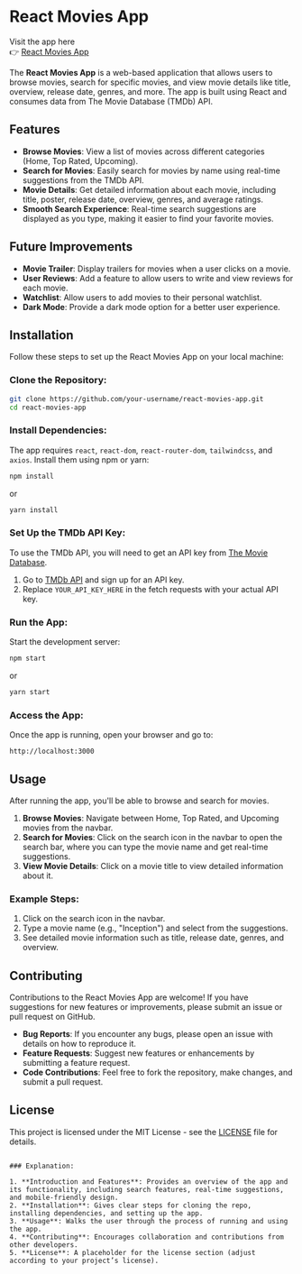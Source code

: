# React Movies App

Visit the app here  
👉 [React Movies App](#)

The **React Movies App** is a web-based application that allows users to browse movies, search for specific movies, and view movie details like title, overview, release date, genres, and more. The app is built using React and consumes data from The Movie Database (TMDb) API.

## Features

- **Browse Movies**: View a list of movies across different categories (Home, Top Rated, Upcoming).
- **Search for Movies**: Easily search for movies by name using real-time suggestions from the TMDb API.
- **Movie Details**: Get detailed information about each movie, including title, poster, release date, overview, genres, and average ratings.
- **Smooth Search Experience**: Real-time search suggestions are displayed as you type, making it easier to find your favorite movies.

## Future Improvements

- **Movie Trailer**: Display trailers for movies when a user clicks on a movie.
- **User Reviews**: Add a feature to allow users to write and view reviews for each movie.
- **Watchlist**: Allow users to add movies to their personal watchlist.
- **Dark Mode**: Provide a dark mode option for a better user experience.

## Installation

Follow these steps to set up the React Movies App on your local machine:

### Clone the Repository:

```bash
git clone https://github.com/your-username/react-movies-app.git
cd react-movies-app
```

### Install Dependencies:

The app requires `react`, `react-dom`, `react-router-dom`, `tailwindcss`, and `axios`. Install them using npm or yarn:

```bash
npm install
```

or

```bash
yarn install
```

### Set Up the TMDb API Key:

To use the TMDb API, you will need to get an API key from [The Movie Database](https://www.themoviedb.org/).

1. Go to [TMDb API](https://www.themoviedb.org/settings/api) and sign up for an API key.
2. Replace `YOUR_API_KEY_HERE` in the fetch requests with your actual API key.

### Run the App:

Start the development server:

```bash
npm start
```

or

```bash
yarn start
```

### Access the App:

Once the app is running, open your browser and go to:

```
http://localhost:3000
```

## Usage

After running the app, you'll be able to browse and search for movies.

1. **Browse Movies**: Navigate between Home, Top Rated, and Upcoming movies from the navbar.
2. **Search for Movies**: Click on the search icon in the navbar to open the search bar, where you can type the movie name and get real-time suggestions.
3. **View Movie Details**: Click on a movie title to view detailed information about it.

### Example Steps:

1. Click on the search icon in the navbar.
2. Type a movie name (e.g., "Inception") and select from the suggestions.
3. See detailed movie information such as title, release date, genres, and overview.

## Contributing

Contributions to the React Movies App are welcome! If you have suggestions for new features or improvements, please submit an issue or pull request on GitHub.

- **Bug Reports**: If you encounter any bugs, please open an issue with details on how to reproduce it.
- **Feature Requests**: Suggest new features or enhancements by submitting a feature request.
- **Code Contributions**: Feel free to fork the repository, make changes, and submit a pull request.

## License

This project is licensed under the MIT License - see the [LICENSE](LICENSE) file for details.

```

### Explanation:

1. **Introduction and Features**: Provides an overview of the app and its functionality, including search features, real-time suggestions, and mobile-friendly design.
2. **Installation**: Gives clear steps for cloning the repo, installing dependencies, and setting up the app.
3. **Usage**: Walks the user through the process of running and using the app.
4. **Contributing**: Encourages collaboration and contributions from other developers.
5. **License**: A placeholder for the license section (adjust according to your project’s license).
```
